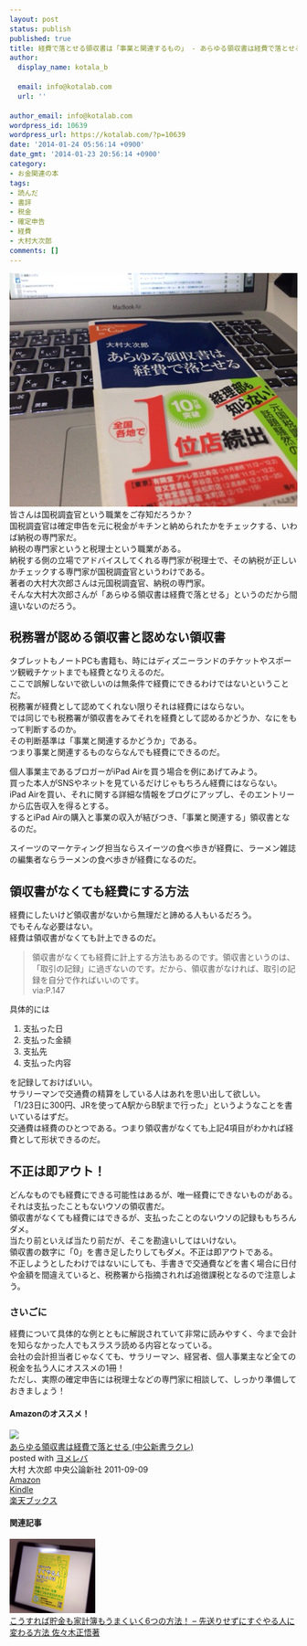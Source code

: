 ```yaml
---
layout: post
status: publish
published: true
title: 経費で落とせる領収書は「事業と関連するもの」 - あらゆる領収書は経費で落とせる 大村大次郎著
author:
  display_name: kotala_b

  email: info@kotalab.com
  url: ''

author_email: info@kotalab.com
wordpress_id: 10639
wordpress_url: https://kotalab.com/?p=10639
date: '2014-01-24 05:56:14 +0900'
date_gmt: '2014-01-23 20:56:14 +0900'
category:
- お金関連の本
tags:
- 読んだ
- 書評
- 税金
- 確定申告
- 経費
- 大村大次郎
comments: []
---
```

<p><img src="/wp-content/uploads/books-tax-knowledge_140124-546x409.jpg" alt="books-tax- knowledge_140124" width="546" height="409" class="alignnone size-large wp-image-10642" /><br />
皆さんは国税調査官という職業をご存知だろうか？<br />
国税調査官は確定申告を元に税金がキチンと納められたかをチェックする、いわば納税の専門家だ。<br />
納税の専門家というと税理士という職業がある。<br />
納税する側の立場でアドバイスしてくれる専門家が税理士で、その納税が正しいかチェックする専門家が国税調査官というわけである。<br />
著者の大村大次郎さんは元国税調査官、納税の専門家。<br />
そんな大村大次郎さんが「あらゆる領収書は経費で落とせる」というのだから間違いないのだろう。</p>
<h2>税務署が認める領収書と認めない領収書</h2>
<p>タブレットもノートPCも書籍も、時にはディズニーランドのチケットやスポーツ観戦チケットまでも経費となりえるのだ。<br />
ここで誤解しないで欲しいのは無条件で経費にできるわけではないということだ。<br />
税務署が経費として認めてくれない限りそれは経費にはならない。<br />
では同じでも税務署が領収書をみてそれを経費として認めるかどうか、なにをもって判断するのか。<br />
その判断基準は「事業と関連するかどうか」である。<br />
<span class="b">つまり事業と関連するものならなんでも経費にできるのだ。</span></p>
<p>個人事業主であるブロガーがiPad Airを買う場合を例にあげてみよう。<br />
買った本人がSNSやネットを見ているだけじゃもちろん経費にはならない。<br />
iPad Airを買い、それに関する詳細な情報をブログにアップし、そのエントリーから広告収入を得るとする。<br />
するとiPad Airの購入と事業の収入が結びつき、「事業と関連する」領収書となるのだ。</p>
<p>スイーツのマーケティング担当ならスイーツの食べ歩きが経費に、ラーメン雑誌の編集者ならラーメンの食べ歩きが経費になるのだ。</p>
<h2>領収書がなくても経費にする方法</h2>
<p>経費にしたいけど領収書がないから無理だと諦める人もいるだろう。<br />
でもそんな必要はない。<br />
経費は領収書がなくても計上できるのだ。</p>
<blockquote><p>領収書がなくても経費に計上する方法もあるのです。領収書というのは、「取引の記録」に過ぎないのです。だから、領収書がなければ、取引の記録を自分で作ればいいのです。<br />
via:P.147</p></blockquote>
<p>具体的には</p>
<ol>
<li>支払った日</li>
<li>支払った金額</li>
<li>支払先</li>
<li>支払った内容</li>
</ol>
<p>を記録しておけばいい。<br />
サラリーマンで交通費の精算をしている人はあれを思い出して欲しい。<br />
「1/23日に300円、JRを使ってA駅からB駅まで行った」というようなことを書いているはずだ。<br />
交通費は経費のひとつである。つまり領収書がなくても上記4項目がわかれば経費として形状できるのだ。</p>
<h2>不正は即アウト！</h2>
<p>どんなものでも経費にできる可能性はあるが、唯一経費にできないものがある。<br />
それは支払ったこともないウソの領収書だ。<br />
領収書がなくても経費にはできるが、支払ったことのないウソの記録ももちろんダメ。<br />
当たり前といえば当たり前だが、そこを勘違いしてはいけない。<br />
領収書の数字に「0」を書き足したりしてもダメ。不正は即アウトである。<br />
不正しようとしたわけではないにしても、手書きで交通費などを書く場合に日付や金額を間違えていると、税務署から指摘されれば追徴課税となるので注意しよう。</p>
<h3>さいごに</h3>
<p>経費について具体的な例とともに解説されていて非常に読みやすく、今まで会計を知らなかった人でもスラスラ読める内容となっている。<br />
会社の会計担当者じゃなくても、サラリーマン、経営者、個人事業主など全ての税金を払う人にオススメの1冊！<br />
ただし、実際の確定申告には税理士などの専門家に相談して、しっかり準備しておきましょう！</p>
<h4 class="aam">Amazonのオススメ！</h4>
<div class="booklink-box">
<div class="booklink-image"><a href="https://www.amazon.co.jp/exec/obidos/asin/4121503961/same-22/" rel="nofollow" target="_blank"><img src="https://images-fe.ssl-images-amazon.com/images/I/41jpOByWCrL._SL160_.jpg" style="border: none;" /></a></div>
<div class="booklink-info">
<div class="booklink-name"><a href="https://www.amazon.co.jp/exec/obidos/asin/4121503961/same-22/" rel="nofollow" target="_blank">あらゆる領収書は経費で落とせる (中公新書ラクレ)</a>
<div class="booklink-powered-date">posted with <a href="https://yomereba.com" rel="nofollow" target="_blank">ヨメレバ</a></div>
</div>
<div class="booklink-detail">大村 大次郎 中央公論新社 2011-09-09    </div>
<div class="booklink-link2">
<div class="shoplinkamazon"><a href="https://www.amazon.co.jp/exec/obidos/asin/4121503961/same-22/" rel="nofollow" target="_blank" title="アマゾン" >Amazon</a></div>
<div class="shoplinkkindle"><a href="https://www.amazon.co.jp/gp/search?keywords=%82%A0%82%E7%82%E4%82%E9%97%CC%8E%FB%8F%91%82%CD%8Co%94%EF%82%C5%97%8E%82%C6%82%B9%82%E9%20%28%92%86%8C%F6%90V%8F%91%83%89%83N%83%8C%29&__mk_ja_JP=%83J%83%5E%83J%83i&url=node%3D2275256051&tag=same-22" rel="nofollow" target="_blank" >Kindle</a></div>
<div class="shoplinkrakuten"><a href="http://c.af.moshimo.com/af/c/click?a_id=374941&p_id=56&pc_id=56&pl_id=637&s_v=b5Rz2P0601xu&url=http%3A%2F%2Fbooks.rakuten.co.jp%2Frb%2F11332395%2F" rel="nofollow" target="_blank" title="楽天ブックス" >楽天ブックス</a></div>
</p></div>
</div>
<div class="booklink-footer"></div>
</div>
<h4 class="rel">関連記事</h4>
<div class="shht">
<div class="shhtimg"><a href="/books-sakiokurisezuni" target="_blank"><img src="/wp-content/uploads/books-sakiokurisezuni_140116-546x409.jpg" alt="" width="150" height="130" /></a></div>
<div class="shhttext"><a href="/books-sakiokurisezuni" target="_blank">こうすれば貯金も家計簿もうまくいく6つの方法！ &ndash; 先送りせずにすぐやる人に変わる方法 佐々木正悟著</a><span class="removed_link" title="b.hatena.ne.jp/entry/https://kotalab.com/books-sakiokurisezuni"><img border="0" src="https://b.hatena.ne.jp/entry/image/https://kotalab.com/books-sakiokurisezuni" alt="" /></span></div>
</div>
